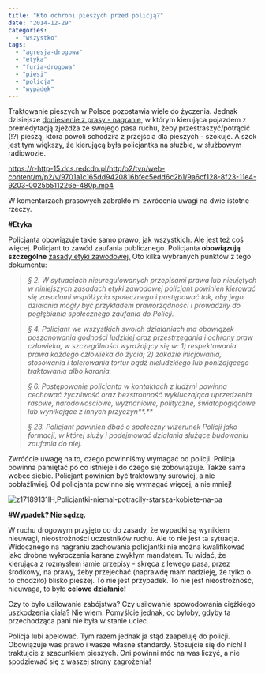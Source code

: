 ```yaml
---
title: "Kto ochroni pieszych przed policją?"
date: "2014-12-29"
categories: 
  - "wszystko"
tags: 
  - "agresja-drogowa"
  - "etyka"
  - "furia-drogowa"
  - "piesi"
  - "policja"
  - "wypadek"
---
```


Traktowanie pieszych w Polsce pozostawia wiele do życzenia. Jednak dzisiejsze [doniesienie z prasy - nagranie](http://wiadomosci.gazeta.pl/wiadomosci/1,114871,17189111,Policjantka_niemal_potracila_starsza_kobiete_na_pasach_.html?lokale=warszawa#BoxWiadTxt), w którym kierująca pojazdem z premedytacją zjeżdża ze swojego pasa ruchu, żeby przestraszyć/potrącić (!?) pieszą, która powoli schodziła z przejścia dla pieszych - szokuje. A szok jest tym większy, że kierującą była policjantka na służbie, w służbowym radiowozie.

https://r-http-15.dcs.redcdn.pl/http/o2/tvn/web-content/m/p2/v/9701a1c165dd9420816bfec5edd6c2b1/9a6cf128-8f23-11e4-9203-0025b511226e-480p.mp4

W komentarzach prasowych zabrakło mi zwrócenia uwagi na dwie istotne rzeczy.

**#Etyka**

Policjanta obowiązuje takie samo prawo, jak wszystkich. Ale jest też coś więcej. Policjant to zawód zaufania publicznego. Policjanta **obowiązują** **szczególne** [zasady etyki zawodowej.](http://www.lodzka.policja.gov.pl/kwp/content/view/53/224/) Oto kilka wybranych punktów z tego dokumentu:

> _§ 2._ _W sytuacjach nieuregulowanych przepisami prawa lub nieujętych w niniejszych zasadach etyki zawodowej policjant powinien kierować się zasadami współżycia społecznego i postępować tak, aby jego działania mogły być przykładem praworządności i prowadziły do pogłębiania społecznego zaufania do Policji._
> 
> _§ 4._ _Policjant we wszystkich swoich działaniach ma obowiązek poszanowania godności ludzkiej oraz przestrzegania i ochrony praw człowieka, w szczególności wyrażający się w:_ _1) respektowania prawa każdego człowieka do życia;_ _2) zakazie inicjowania, stosowania i tolerowania tortur bądź nieludzkiego lub poniżającego traktowania albo karania._
> 
> _§ 6._ _Postępowanie policjanta w kontaktach z ludźmi powinna cechować życzliwość oraz bezstronność wykluczająca uprzedzenia rasowe, narodowościowe, wyznaniowe, polityczne, światopoglądowe lub wynikające z innych przyczyn**.**_
> 
> _§ 23._ _Policjant powinien dbać o społeczny wizerunek Policji jako formacji, w której służy i podejmować działania służące budowaniu zaufania do niej._

Zwróćcie uwagę na to, czego powinniśmy wymagać od policji. Policja powinna pamiętać po co istnieje i do czego się zobowiązuje. Także sama wobec siebie. Policjant powinien być traktowany surowiej, a nie pobłażliwiej. Od policjanta powinno się wymagać więcej, a nie mniej!

![z17189131IH,Policjantki-niemal-potracily-starsza-kobiete-na-pa](https://strefapiesza.files.wordpress.com/2014/12/z17189131ihpolicjantki-niemal-potracily-starsza-kobiete-na-pa.jpg)

**#Wypadek? Nie sądzę.**

W ruchu drogowym przyjęto co do zasady, że wypadki są wynikiem nieuwagi, nieostrożności uczestników ruchu. Ale to nie jest ta sytuacja. Widocznego na nagraniu zachowania policjantki nie można kwalifikować jako drobne wykroczenia karane zwykłym mandatem. Tu widać, że kierująca z rozmysłem łamie przepisy - skręca z lewego pasa, przez środkowy, na prawy, żeby przejechać (naprawdę mam nadzieję, że tylko o to chodziło) blisko pieszej. To nie jest przypadek. To nie jest nieostrożność, nieuwaga, to było **celowe działanie!**

Czy to było usiłowanie zabójstwa? Czy usiłowanie spowodowania ciężkiego uszkodzenia ciała? Nie wiem. Pomyślcie jednak, co byłoby, gdyby ta przechodząca pani nie była w stanie uciec.

Policja lubi apelować. Tym razem jednak ja stąd zaapeluję do policji. Obowiązuje was prawo i wasze własne standardy. Stosujcie się do nich! I traktujcie z szacunkiem pieszych. Oni powinni móc na was liczyć, a nie spodziewać się z waszej strony zagrożenia!
